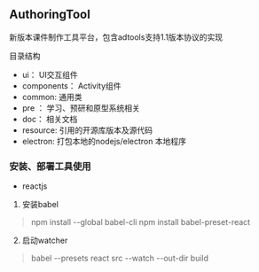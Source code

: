 ## AuthoringTool

新版本课件制作工具平台，包含adtools支持1.1版本协议的实现

目录结构

- ui： UI交互组件
- components： Activity组件
- common: 通用类
- pre ： 学习、预研和原型系统相关
- doc： 相关文档
- resource: 引用的开源库版本及源代码
- electron: 打包本地的nodejs/electron 本地程序


### 安装、部署工具使用

- reactjs

1. 安装babel
 > npm install --global babel-cli
 > npm install babel-preset-react
2. 启动watcher
 > babel --presets react src --watch --out-dir build


